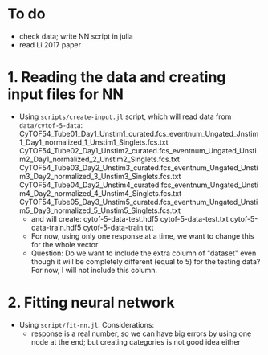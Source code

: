 # To do
- check data; write NN script in julia
- read Li 2017 paper

# 1. Reading the data and creating input files for NN
- Using `scripts/create-input.jl` script, which will read data from `data/cytof-5-data`:
    CyTOF54_Tube01_Day1_Unstim1_curated.fcs_eventnum_Ungated_Jnstim1_Day1_normalized_1_Unstim1_Singlets.fcs.txt
    CyTOF54_Tube02_Day1_Unstim2_curated.fcs_eventnum_Ungated_Unstim2_Day1_normalized_2_Unstim2_Singlets.fcs.txt
    CyTOF54_Tube03_Day2_Unstim3_curated.fcs_eventnum_Ungated_Unstim3_Day2_normalized_3_Unstim3_Singlets.fcs.txt
    CyTOF54_Tube04_Day2_Unstim4_curated.fcs_eventnum_Ungated_Unstim4_Day2_normalized_4_Unstim4_Singlets.fcs.txt
    CyTOF54_Tube05_Day3_Unstim5_curated.fcs_eventnum_Ungated_Unstim5_Day3_normalized_5_Unstim5_Singlets.fcs.txt
    - and will create:
        cytof-5-data-test.hdf5
        cytof-5-data-test.txt
        cytof-5-data-train.hdf5
        cytof-5-data-train.txt
    - For now, using only one response at a time, we want to change this for the whole vector
    - Question: Do we want to include the extra column of "dataset" even though it will be completely different (equal to 5) for the testing data? For now, I will not include this column.

# 2. Fitting neural network
- Using `script/fit-nn.jl`. Considerations:
    - response is a real number, so we can have big errors by using one node at the end; but creating categories is not good idea either